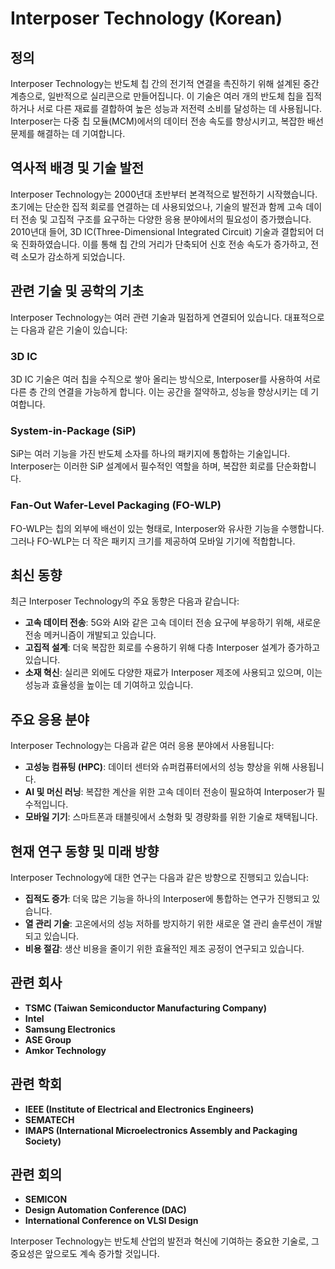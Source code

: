 # Interposer Technology (Korean)

## 정의
Interposer Technology는 반도체 칩 간의 전기적 연결을 촉진하기 위해 설계된 중간 계층으로, 일반적으로 실리콘으로 만들어집니다. 이 기술은 여러 개의 반도체 칩을 집적하거나 서로 다른 재료를 결합하여 높은 성능과 저전력 소비를 달성하는 데 사용됩니다. Interposer는 다중 칩 모듈(MCM)에서의 데이터 전송 속도를 향상시키고, 복잡한 배선 문제를 해결하는 데 기여합니다.

## 역사적 배경 및 기술 발전
Interposer Technology는 2000년대 초반부터 본격적으로 발전하기 시작했습니다. 초기에는 단순한 집적 회로를 연결하는 데 사용되었으나, 기술의 발전과 함께 고속 데이터 전송 및 고집적 구조를 요구하는 다양한 응용 분야에서의 필요성이 증가했습니다. 2010년대 들어, 3D IC(Three-Dimensional Integrated Circuit) 기술과 결합되어 더욱 진화하였습니다. 이를 통해 칩 간의 거리가 단축되어 신호 전송 속도가 증가하고, 전력 소모가 감소하게 되었습니다.

## 관련 기술 및 공학의 기초
Interposer Technology는 여러 관련 기술과 밀접하게 연결되어 있습니다. 대표적으로는 다음과 같은 기술이 있습니다:

### 3D IC
3D IC 기술은 여러 칩을 수직으로 쌓아 올리는 방식으로, Interposer를 사용하여 서로 다른 층 간의 연결을 가능하게 합니다. 이는 공간을 절약하고, 성능을 향상시키는 데 기여합니다.

### System-in-Package (SiP)
SiP는 여러 기능을 가진 반도체 소자를 하나의 패키지에 통합하는 기술입니다. Interposer는 이러한 SiP 설계에서 필수적인 역할을 하며, 복잡한 회로를 단순화합니다.

### Fan-Out Wafer-Level Packaging (FO-WLP)
FO-WLP는 칩의 외부에 배선이 있는 형태로, Interposer와 유사한 기능을 수행합니다. 그러나 FO-WLP는 더 작은 패키지 크기를 제공하여 모바일 기기에 적합합니다.

## 최신 동향
최근 Interposer Technology의 주요 동향은 다음과 같습니다:

- **고속 데이터 전송**: 5G와 AI와 같은 고속 데이터 전송 요구에 부응하기 위해, 새로운 전송 메커니즘이 개발되고 있습니다.
- **고집적 설계**: 더욱 복잡한 회로를 수용하기 위해 다층 Interposer 설계가 증가하고 있습니다.
- **소재 혁신**: 실리콘 외에도 다양한 재료가 Interposer 제조에 사용되고 있으며, 이는 성능과 효율성을 높이는 데 기여하고 있습니다.

## 주요 응용 분야
Interposer Technology는 다음과 같은 여러 응용 분야에서 사용됩니다:

- **고성능 컴퓨팅 (HPC)**: 데이터 센터와 슈퍼컴퓨터에서의 성능 향상을 위해 사용됩니다.
- **AI 및 머신 러닝**: 복잡한 계산을 위한 고속 데이터 전송이 필요하여 Interposer가 필수적입니다.
- **모바일 기기**: 스마트폰과 태블릿에서 소형화 및 경량화를 위한 기술로 채택됩니다.

## 현재 연구 동향 및 미래 방향
Interposer Technology에 대한 연구는 다음과 같은 방향으로 진행되고 있습니다:

- **집적도 증가**: 더욱 많은 기능을 하나의 Interposer에 통합하는 연구가 진행되고 있습니다.
- **열 관리 기술**: 고온에서의 성능 저하를 방지하기 위한 새로운 열 관리 솔루션이 개발되고 있습니다.
- **비용 절감**: 생산 비용을 줄이기 위한 효율적인 제조 공정이 연구되고 있습니다.

## 관련 회사
- **TSMC (Taiwan Semiconductor Manufacturing Company)**
- **Intel**
- **Samsung Electronics**
- **ASE Group**
- **Amkor Technology**

## 관련 학회
- **IEEE (Institute of Electrical and Electronics Engineers)**
- **SEMATECH**
- **IMAPS (International Microelectronics Assembly and Packaging Society)**

## 관련 회의
- **SEMICON**
- **Design Automation Conference (DAC)**
- **International Conference on VLSI Design**

Interposer Technology는 반도체 산업의 발전과 혁신에 기여하는 중요한 기술로, 그 중요성은 앞으로도 계속 증가할 것입니다.